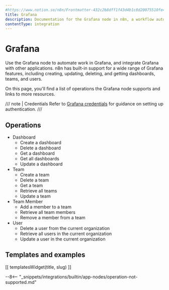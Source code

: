 ```yaml
---
#https://www.notion.so/n8n/Frontmatter-432c2b8dff1f43d4b1c8d20075510fe4
title: Grafana
description: Documentation for the Grafana node in n8n, a workflow automation platform. Includes details of operations and configuration, and links to examples and credentials information.
contentType: integration
---
```


# Grafana

Use the Grafana node to automate work in Grafana, and integrate Grafana with other applications. n8n has built-in support for a wide range of Grafana features, including creating, updating, deleting, and getting dashboards, teams, and users.

On this page, you'll find a list of operations the Grafana node supports and links to more resources.

/// note | Credentials
Refer to [Grafana credentials](/integrations/builtin/credentials/grafana/) for guidance on setting up authentication. 
///

## Operations

* Dashboard
    * Create a dashboard
    * Delete a dashboard
    * Get a dashboard
    * Get all dashboards
    * Update a dashboard
* Team
    * Create a team
    * Delete a team
    * Get a team
    * Retrieve all teams
    * Update a team
* Team Member
    * Add a member to a team
    * Retrieve all team members
    * Remove a member from a team
* User
    * Delete a user from the current organization
    * Retrieve all users in the current organization
    * Update a user in the current organization

## Templates and examples

<!-- see https://www.notion.so/n8n/Pull-in-templates-for-the-integrations-pages-37c716837b804d30a33b47475f6e3780 -->
[[ templatesWidget(title, slug) ]]

--8<-- "_snippets/integrations/builtin/app-nodes/operation-not-supported.md"
